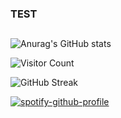 ### TEST
<img align='right' alt='' src=''></img>
---
![Anurag's GitHub stats](https://github-readme-stats.vercel.app/api?username=AlexandreHamm&theme=react&show_icons=true&hide_title=true&hide_border=true)

![Visitor Count](https://profile-counter.glitch.me/AlexandreHamm/count.svg)

![GitHub Streak](http://github-readme-streak-stats.herokuapp.com?user=AlexandreHamm&theme=react&hide_border=true&date_format=M%20j%5B%2C%20Y%5D&fire=DDDDDD&currStreakNum=DDDDDD&sideNums=DDDDDD)

[![spotify-github-profile](https://spotify-github-profile.vercel.app/api/view?uid=xdeepz&cover_image=false&theme=novatorem&bar_color=0dbef2&bar_color_cover=false&align=right)](https://spotify-github-profile.vercel.app/api/view?uid=xdeepz&redirect=true)